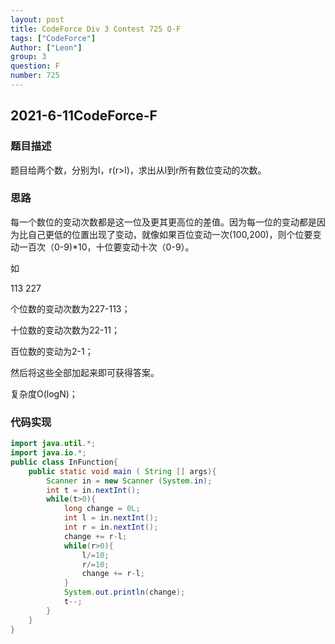 ```yaml
---
layout: post
title: CodeForce Div 3 Contest 725 Q-F
tags: ["CodeForce"]
Author: ["Leon"]
group: 3
question: F
number: 725
---
```

## 2021-6-11CodeForce-F

### 题目描述

题目给两个数，分别为l，r(r>l)，求出从l到r所有数位变动的次数。

### 思路

每一个数位的变动次数都是这一位及更其更高位的差值。因为每一位的变动都是因为比自己更低的位置出现了变动，就像如果百位变动一次(100,200)，则个位要变动一百次（0-9)*10，十位要变动十次（0-9）。

如

113 227

个位数的变动次数为227-113；

十位数的变动次数为22-11；

百位数的变动为2-1；

然后将这些全部加起来即可获得答案。

复杂度O(logN)；

### 代码实现

```java
import java.util.*;
import java.io.*;
public class InFunction{
    public static void main ( String [] args){
        Scanner in = new Scanner (System.in);
        int t = in.nextInt();
        while(t>0){
            long change = 0L;
            int l = in.nextInt();
            int r = in.nextInt();
            change += r-l;
            while(r>0){
                l/=10;
                r/=10;
                change += r-l;
            }
            System.out.println(change);
            t--;
        }   
    }
}
```

